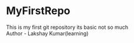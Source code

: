 # MyFirstRepo
This is my first git repository its basic not so much
<br>
Author - Lakshay Kumar(learning)
